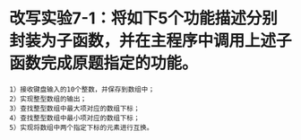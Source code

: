 # 改写实验7-1：将如下5个功能描述分别封装为子函数，并在主程序中调用上述子函数完成原题指定的功能。
	1）接收键盘输入的10个整数，并保存到数组中；
	2）实现整型数组的输出；
	3）查找整型数组中最大项对应的数组下标；
	4）查找整型数组中最小项对应的数组下标；
	5）实现将数组中两个指定下标的元素进行互换。



